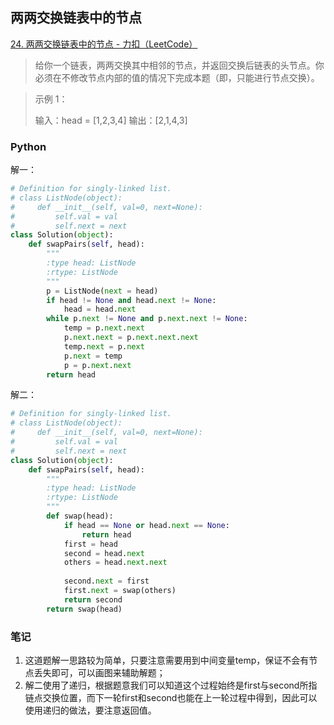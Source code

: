 ## 两两交换链表中的节点

[24. 两两交换链表中的节点 - 力扣（LeetCode）](https://leetcode.cn/problems/swap-nodes-in-pairs/)

> 给你一个链表，两两交换其中相邻的节点，并返回交换后链表的头节点。你必须在不修改节点内部的值的情况下完成本题（即，只能进行节点交换）。

> 示例 1：
>
> 输入：head = [1,2,3,4]
> 输出：[2,1,4,3]

### Python

解一：

```python
# Definition for singly-linked list.
# class ListNode(object):
#     def __init__(self, val=0, next=None):
#         self.val = val
#         self.next = next
class Solution(object):
    def swapPairs(self, head):
        """
        :type head: ListNode
        :rtype: ListNode
        """
        p = ListNode(next = head)
        if head != None and head.next != None:
            head = head.next
        while p.next != None and p.next.next != None:
            temp = p.next.next
            p.next.next = p.next.next.next
            temp.next = p.next
            p.next = temp
            p = p.next.next
        return head
```

解二：

```python
# Definition for singly-linked list.
# class ListNode(object):
#     def __init__(self, val=0, next=None):
#         self.val = val
#         self.next = next
class Solution(object):
    def swapPairs(self, head):
        """
        :type head: ListNode
        :rtype: ListNode
        """
        def swap(head):
            if head == None or head.next == None:
                return head
            first = head
            second = head.next
            others = head.next.next
            
            second.next = first
            first.next = swap(others)
            return second
        return swap(head)
```

### 笔记

1. 这道题解一思路较为简单，只要注意需要用到中间变量temp，保证不会有节点丢失即可，可以画图来辅助解题；
2. 解二使用了递归，根据题意我们可以知道这个过程始终是first与second所指链点交换位置，而下一轮first和second也能在上一轮过程中得到，因此可以使用递归的做法，要注意返回值。

